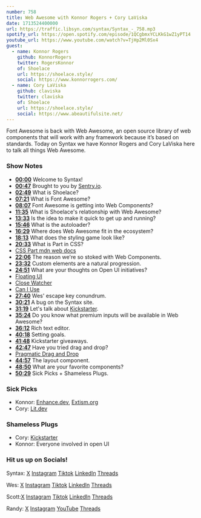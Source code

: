 ```yaml
---
number: 758
title: Web Awesome with Konnor Rogers + Cory LaViska
date: 1713524400000
url: https://traffic.libsyn.com/syntax/Syntax_-_758.mp3
spotify_url: https://open.spotify.com/episode/1QCgbmxYCLKkG1wZ1yPT14
youtube_url: https://www.youtube.com/watch?v=TjHp2Ml0Sx4
guest:
  - name: Konnor Rogers
    github: KonnorRogers
    twitter: RogersKonnor
    of: Shoelace
    url: https://shoelace.style/
    social: https://www.konnorrogers.com/
  - name: Cory LaViska
    github: claviska
    twitter: claviska
    of: Shoelace
    url: https://shoelace.style/
    social: https://www.abeautifulsite.net/
---
```


Font Awesome is back with Web Awesome, an open source library of web components that will work with any framework because it’s based on standards. Today on Syntax we have Konnor Rogers and Cory LaViska here to talk all things Web Awesome.

### Show Notes

* **[00:00](#t=00:00)** Welcome to Syntax!
* **[00:47](#t=00:47)** Brought to you by [Sentry.io](https://www.sentry.io/syntax).
* **[02:49](#t=02:49)** What is Shoelace?
* **[07:21](#t=07:21)** What is Font Awesome?
* **[08:07](#t=08:07)** Font Awesome is getting into Web Components?
* **[11:35](#t=11:35)** What is Shoelace's relationship with Web Awesome?
* **[13:33](#t=13:33)** Is the idea to make it quick to get up and running?
* **[15:46](#t=15:46)** What is the autoloader?
* **[16:29](#t=16:29)** Where does Web Awesome fit in the ecosystem?
* **[18:13](#t=18:13)** What does the styling game look like?
* **[20:33](#t=20:33)** What is Part in CSS?
* [CSS Part mdn web docs](https://developer.mozilla.org/en-US/docs/Web/CSS/::part)
* **[22:06](#t=22:06)** The reason we're so stoked with Web Components.
* **[23:32](#t=23:32)** Custom elements are a natural progression.
* **[24:51](#t=24:51)** What are your thoughts on Open UI initiatives?
* [Floating UI](https://floating-ui.com/)
* [Close Watcher](https://github.com/WICG/close-watcher)
* [Can I Use](https://caniuse.com/mdn-api_closewatcher)
* **[27:40](#t=27:40)** Wes' escape key conundrum.
* **[30:21](#t=30:21)** A bug on the Syntax site.
* **[31:19](#t=31:19)** Let's talk about [Kickstarter](https://www.kickstarter.com/projects/fontawesome/web-awesome?ref=nav_search&result=project&term=webawesome).
* **[35:24](#t=35:24)** Do you know what premium inputs will be available in Web Awesome?
* **[36:12](#t=36:12)** Rich text editor.
* **[40:18](#t=40:18)** Setting goals.
* **[41:48](#t=41:48)** Kickstarter giveaways.
* **[42:47](#t=42:47)** Have you tried drag and drop?
* [Pragmatic Drag and Drop](https://github.com/atlassian/pragmatic-drag-and-drop)
* **[44:57](#t=44:57)** The layout component.
* **[48:50](#t=48:50)** What are your favorite components?
* **[50:29](#t=50:29)** Sick Picks + Shameless Plugs.

### Sick Picks

- Konnor: [Enhance.dev](https://enhance.dev/), [Extism.org](https://extism.org/)
- Cory: [Lit.dev](https://lit.dev/)

### Shameless Plugs

- Cory: [Kickstarter](https://www.kickstarter.com/projects/fontawesome/web-awesome?ref=nav_search&result=project&term=webawesome)
- Konnor: Everyone involved in open UI

### Hit us up on Socials!

Syntax: [X](https://twitter.com/syntaxfm) [Instagram](https://www.instagram.com/syntax_fm/) [Tiktok](https://www.tiktok.com/@syntaxfm) [LinkedIn](https://www.linkedin.com/company/96077407/admin/feed/posts/) [Threads](https://www.threads.net/@syntax_fm)

Wes: [X](https://twitter.com/wesbos) [Instagram](https://www.instagram.com/wesbos/) [Tiktok](https://www.tiktok.com/@wesbos) [LinkedIn](https://www.linkedin.com/in/wesbos/) [Threads](https://www.threads.net/@wesbos)

Scott:[X](https://twitter.com/stolinski) [Instagram](https://www.instagram.com/stolinski/) [Tiktok](https://www.tiktok.com/@stolinski) [LinkedIn](https://www.linkedin.com/in/stolinski/) [Threads](https://www.threads.net/@stolinski)

Randy: [X](https://twitter.com/randyrektor) [Instagram](https://www.instagram.com/randyrektor/) [YouTube](https://www.youtube.com/@randyrektor) [Threads](https://www.threads.net/@randyrektor)
